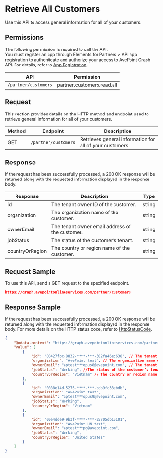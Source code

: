 # Retrieve All Customers

Use this API to access general information for all of your customers. 

## Permissions  

The following permission is required to call the API.  
You must register an app through Elements for Partners > API app registration to authenticate and authorize your access to AvePoint Graph API. For details, refer to [App Registration](https://cdn.avepoint.com/assets/apelements-webhelp/avepoint-elements-for-partners/index.htm#!Documents/appregistration.htm).  

| API  | Permission  |
|-----------|--------|
| `/partner/customers` | partner.customers.read.all|  

## Request

This section provides details on the HTTP method and endpoint used to retrieve general information for all of your customers.

| Method | Endpoint | Description |
| --- | --- | --- |
| GET | `/partner/customers` | Retrieves general information for all of your customers. |

## Response

If the request has been successfully processed, a 200 OK response will be returned along with the requested information displayed in the response body.

| Response | Description | Type |
| --- | --- | --- |
| id | The tenant owner ID of the customer. | string |
| organization | The organization name of the customer. | string |
| ownerEmail | The tenant owner email address of the customer. | string |
| jobStatus | The status of the customer’s tenant. | string |
| countryOrRegion | The country or region name of the customer. | string |

## Request Sample

To use this API, send a GET request to the specified endpoint.

```json
https://graph.avepointonlineservices.com/partner/customers
```

## Response Sample  

If the request has been successfully processed, a 200 OK response will be returned along with the requested information displayed in the response body. For more details on the HTTP status code, refer to [HttpStatusCode](https://learn.avepoint.com/docs/Use-AvePoint-Graph-API.html#http-status-code).

```json
{
    "@odata.context": "https://graph.avepointonlineservices.com/partner/$metadata#Customers",
    "value": [
        {
            "id": "00427fbc-8832-****-***-582fa46ec638", // The tenant owner ID of the customer
            "organization": "AvePoint test", // The organization name of the customer
            "ownerEmail": "aptest***opus8@avepoint.com", // The tenant owner email address of the customer
            "jobStatus": "Working", //The status of the customer’s tenant
            "countryOrRegion": "Vietnam" // The country or region name of the customer
        },
        {
            "id": "0088e14d-5275-****-***-bcb9fc33ebdb",
            "organization": "AvePoint test",
            "ownerEmail": "aptest***opus9@avepoint.com",
            "jobStatus": "Working",
            "countryOrRegion": "Vietnam"
        },
        {
            "id": "00e4dde9-9b3f-****-***-25705db15101",
            "organization": "AvePoint HN test",
            "ownerEmail": "aptest***pg@avepoint.com",
            "jobStatus": "Working",
            "countryOrRegion": "United States"
        }
    ]
}